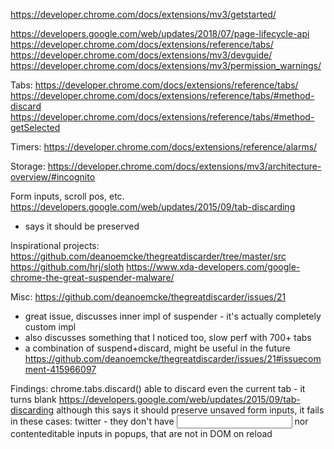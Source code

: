 https://developer.chrome.com/docs/extensions/mv3/getstarted/

https://developers.google.com/web/updates/2018/07/page-lifecycle-api
https://developer.chrome.com/docs/extensions/reference/tabs/
https://developer.chrome.com/docs/extensions/mv3/devguide/
https://developer.chrome.com/docs/extensions/mv3/permission_warnings/

Tabs:
https://developer.chrome.com/docs/extensions/reference/tabs/
https://developer.chrome.com/docs/extensions/reference/tabs/#method-discard
https://developer.chrome.com/docs/extensions/reference/tabs/#method-getSelected

Timers:
https://developer.chrome.com/docs/extensions/reference/alarms/

Storage:
https://developer.chrome.com/docs/extensions/mv3/architecture-overview/#incognito

Form inputs, scroll pos, etc.
https://developers.google.com/web/updates/2015/09/tab-discarding
- says it should be preserved


Inspirational projects:
https://github.com/deanoemcke/thegreatdiscarder/tree/master/src
https://github.com/hrj/sloth
https://www.xda-developers.com/google-chrome-the-great-suspender-malware/

Misc:
https://github.com/deanoemcke/thegreatdiscarder/issues/21
- great issue, discusses inner impl of suspender - it's actually completely custom impl
- also discusses something that I noticed too, slow perf with 700+ tabs
- a combination of suspend+discard, might be useful in the future https://github.com/deanoemcke/thegreatdiscarder/issues/21#issuecomment-415966097


Findings:
chrome.tabs.discard()
    able to discard even the current tab - it turns blank
https://developers.google.com/web/updates/2015/09/tab-discarding
    although this says it should preserve unsaved form inputs, it fails in these cases:
        twitter - they don't have <input> nor contenteditable
        inputs in popups, that are not in DOM on reload